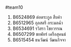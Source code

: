 #team10

<ol>
<li>B6524869 ต่อตระกูล สืบค้า</li>
<li>B6512965 กุลสตรี กระมลฉ่ำ</li>
<li>B6534691 รวิสรา ไชยวรรณ</li>
<li>B6507299 ชยพัทร์ เครือสุคนธ์</li>
<li>B6515454 ธนวัฒน์ วัฒนกิจจา</li>
<ol>